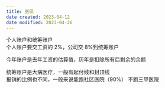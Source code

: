 ```yaml
---
title: 医保
date created: 2023-04-12
date modified: 2023-04-26
---
```


个人账户和统筹账户  
个人账户要交工资的 2%，公司交 8%到统筹账户

今年账户是去年工资的估算值，历年是扣除所有后剩余的余额

统筹账户是大病医疗，一般有起付线和封顶线  
报销的比例也不同，一般来说能跑社区医院（90%） 不跑三甲医院
